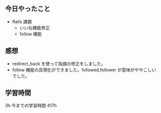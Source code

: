 ## 今日やったこと

- Rails 課題
  - いいね機能修正
  - follow 機能

## 感想

- redirect_back を使って指摘の修正をしました。
- follow 機能の具現化ができました。followed,follower が意味がややこしいでした。

## 学習時間

3h
今までの学習時間 417h
